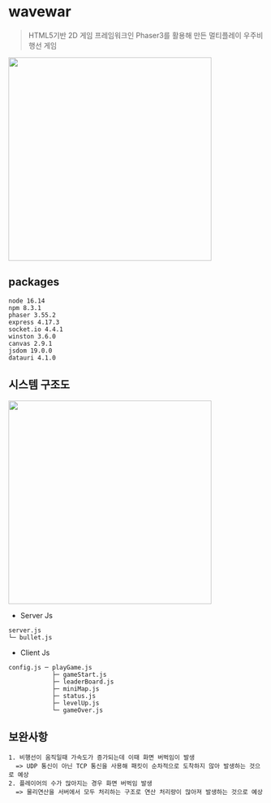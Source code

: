 # wavewar
> HTML5기반 2D 게임 프레임워크인 Phaser3를 활용해 만든 멀티플레이 우주비행선 게임
<img height=400 src="https://user-images.githubusercontent.com/96511687/204724614-9edec128-42f9-42ed-8e7a-8b3f2c006b69.gif">

## packages
```
node 16.14
npm 8.3.1
phaser 3.55.2
express 4.17.3
socket.io 4.4.1
winston 3.6.0
canvas 2.9.1
jsdom 19.0.0
datauri 4.1.0
```
## 시스템 구조도
<img height=400 src="https://user-images.githubusercontent.com/96511687/204726632-75268af6-dc8a-4245-a016-8b1b5b3a7dac.png">

* Server Js
```
server.js
└─ bullet.js
```

* Client Js
```
config.js ─ playGame.js 
            ├─ gameStart.js
            ├─ leaderBoard.js
            ├─ miniMap.js
            ├─ status.js
            ├─ levelUp.js
            └─ gameOver.js
```
## 보완사항
```
1. 비행선이 움직일때 가속도가 증가되는데 이때 화면 버벅임이 발생
  => UDP 통신이 아닌 TCP 통신을 사용해 패킷이 순차적으로 도착하지 않아 발생하는 것으로 예상
2. 플레이어의 수가 많아지는 경우 화면 버벅임 발생
  => 물리연산을 서버에서 모두 처리하는 구조로 연산 처리량이 많아져 발생하는 것으로 예상
```
